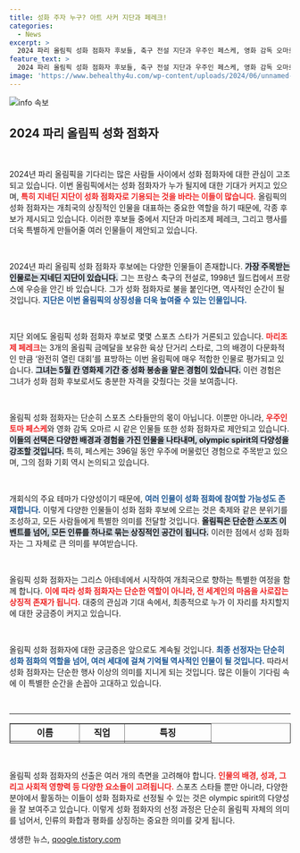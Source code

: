 ```yaml
---
title: 성화 주자 누구? 아트 사커 지단과 페레크!
categories:
  - News
excerpt: >
  2024 파리 올림픽 성화 점화자 후보들, 축구 전설 지단과 우주인 페스케, 영화 감독 오마르가 주목받고 있다! 개회식의 다채로운 테마 속 성화 점화의 주인공은 누구일지 기대감을 모은다.
feature_text: >
  2024 파리 올림픽 성화 점화자 후보들, 축구 전설 지단과 우주인 페스케, 영화 감독 오마르가 주목받고 있다! 개회식의 다채로운 테마 속 성화 점화의 주인공은 누구일지 기대감을 모은다.
image: 'https://www.behealthy4u.com/wp-content/uploads/2024/06/unnamed-file.png'
---
```


<p><img src="https://www.behealthy4u.com/wp-content/uploads/2024/06/unnamed-file.png" alt="info 속보" /></p>

<h2 data-ke-size="size26">2024 파리 올림픽 성화 점화자</h2>

<p data-ke-size="size16">&nbsp;</p>

<p>2024년 파리 올림픽을 기다리는 많은 사람들 사이에서 성화 점화자에 대한 관심이 고조되고 있습니다. 이번 올림픽에서는 성화 점화자가 누가 될지에 대한 기대가 커지고 있으며, <b><span style="color: #ee2323;">특히 지네딘 지단이 성화 점화자로 기용되는 것을 바라는 이들이 많습니다.</span></b> 올림픽의 성화 점화자는 개최국의 상징적인 인물을 대표하는 중요한 역할을 하기 때문에, 각종 후보가 제시되고 있습니다. 이러한 후보들 중에서 지단과 마리조제 페레크, 그리고 행사를 더욱 특별하게 만들어줄 여러 인물들이 제안되고 있습니다.</p>

<p data-ke-size="size16">&nbsp;</p>

<p>2024년 파리 올림픽 성화 점화자 후보에는 다양한 인물들이 존재합니다. <b><span style="background-color: #21538527;">가장 주목받는 인물로는 지네딘 지단이 있습니다.</span></b> 그는 프랑스 축구의 전설로, 1998년 월드컵에서 프랑스에 우승을 안긴 바 있습니다. 그가 성화 점화자로 불을 붙인다면, 역사적인 순간이 될 것입니다. <b><span style="color: #1a5490;">지단은 이번 올림픽의 상징성을 더욱 높여줄 수 있는 인물입니다.</span></b></p>

<p data-ke-size="size16">&nbsp;</p>

<p>지단 외에도 올림픽 성화 점화자 후보로 몇몇 스포츠 스타가 거론되고 있습니다. <b><span style="color: #ee2323;">마리조제 페레크</span></b>는 3개의 올림픽 금메달을 보유한 육상 단거리 스타로, 그의 배경이 다문화적인 만큼 ‘완전히 열린 대회’를 표방하는 이번 올림픽에 매우 적합한 인물로 평가되고 있습니다. <b><span style="background-color: #21538527;">그녀는 5월 칸 영화제 기간 중 성화 봉송을 맡은 경험이 있습니다.</span></b> 이런 경험은 그녀가 성화 점화 후보로서도 충분한 자격을 갖췄다는 것을 보여줍니다.</p>

<p data-ke-size="size16">&nbsp;</p>

<p>올림픽 성화 점화자는 단순히 스포츠 스타들만의 몫이 아닙니다. 이뿐만 아니라, <b><span style="color: #ee2323;">우주인 토마 페스케</span></b>와 영화 감독 오마르 시 같은 인물들 또한 성화 점화자로 제안되고 있습니다. <b><span style="background-color: #21538527;">이들의 선택은 다양한 배경과 경험을 가진 인물을 나타내며, olympic spirit의 다양성을 강조할 것입니다.</span></b>  특히, 페스케는 396일 동안 우주에 머물렀던 경험으로 주목받고 있으며, 그의 점화 기회 역시 논의되고 있습니다.</p>

<p data-ke-size="size16">&nbsp;</p>

<p>개회식의 주요 테마가 다양성이기 때문에, <b><span style="color: #1a5490;">여러 인물이 성화 점화에 참여할 가능성도 존재합니다.</span></b> 이렇게 다양한 인물들이 성화 점화 후보에 오르는 것은 축제와 같은 분위기를 조성하고, 모든 사람들에게 특별한 의미를 전달할 것입니다. <b><span style="background-color: #21538527;">올림픽은 단순한 스포츠 이벤트를 넘어, 모든 인류를 하나로 묶는 상징적인 공간이 됩니다.</span></b> 이러한 점에서 성화 점화자는 그 자체로 큰 의미를 부여받습니다.</p>

<p data-ke-size="size16">&nbsp;</p>

<p>올림픽 성화 점화자는 그리스 아테네에서 시작하여 개최국으로 향하는 특별한 여정을 함께 합니다. <b><span style="color: #ee2323;">이에 따라 성화 점화자는 단순한 역할이 아니라, 전 세계인의 마음을 사로잡는 상징적 존재가 됩니다.</span></b> 대중의 관심과 기대 속에서, 최종적으로 누가 이 자리를 차지할지에 대한 궁금증이 커지고 있습니다.</p>

<p data-ke-size="size16">&nbsp;</p>

<p>올림픽 성화 점화자에 대한 궁금증은 앞으로도 계속될 것입니다. <b><span style="color: #1a5490;">최종 선정자는 단순히 성화 점화의 역할을 넘어, 여러 세대에 걸쳐 기억될 역사적인 인물이 될 것입니다.</span></b> 따라서 성화 점화자는 단순한 행사 이상의 의미를 지니게 되는 것입니다. 많은 이들이 기다림 속에 이 특별한 순간을 손꼽아 고대하고 있습니다.</p>

<p data-ke-size="size16">&nbsp;</p>

<hr />

<table style="width: 100%; height: 36px;" border="1">
<tr>
<td style="text-align: center; height: 17px;"><b>이름</b></td>
<td style="text-align: center; height: 17px;"><b>직업</b></td>
<td style="text-align: center; height: 17px;"><b>특징</b></td>
</tr>
<tr>
<td style="text-align: center; height: 17px;"><b>지네딘 지단</b></td>
<td style="text-align: center; height: 17px;"><b>축구 선수</b></td>
<td style="text-align: center; height: 17px;"><b>1998년 월드컵 우승</b></td>
</tr>
<tr>
<td style="text-align: center; height: 17px;"><b>마리조제 페레크</b></td>
<td style="text-align: center; height: 17px;"><b>육상 선수</b></td>
<td style="text-align: center; height: 17px;"><b>3개 올림픽 금메달</b></td>
</tr>
<tr>
<td style="text-align: center; height: 17px;"><b>토마 페스케</b></td>
<td style="text-align: center; height: 17px;"><b>우주인</b></td>
<td style="text-align: center; height: 17px;"><b>396일 우주 체류</b></td>
</tr>
<tr>
<td style="text-align: center; height: 17px;"><b>오마르 시</b></td>
<td style="text-align: center; height: 17px;"><b>영화 감독</b></td>
<td style="text-align: center; height: 17px;"><b>다양한 작품 활동</b></td>
</tr>
</table>

<p data-ke-size="size16">&nbsp;</p>

<p>올림픽 성화 점화자의 선출은 여러 개의 측면을 고려해야 합니다. <b><span style="color: #ee2323;">인물의 배경, 성과, 그리고 사회적 영향력 등 다양한 요소들이 고려됩니다.</span></b> 스포츠 스타들 뿐만 아니라, 다양한 분야에서 활동하는 이들이 성화 점화자로 선정될 수 있는 것은 olympic spirit의 다양성을 잘 보여주고 있습니다. 이렇게 성화 점화자의 선정 과정은 단순히 올림픽 자체의 의미를 넘어서, 인류의 화합과 평화를 상징하는 중요한 의미를 갖게 됩니다.</p>
생생한 뉴스, <a href="https://qoogle.tistory.com" rel="dofollow">qoogle.tistory.com</a>


